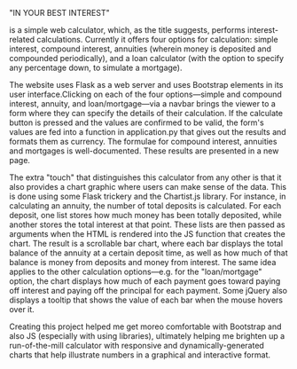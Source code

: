 "IN YOUR BEST INTEREST"

is a simple web calculator, which, as the title suggests, performs interest-related calculations.
Currently it offers four options for calculation: simple interest, compound interest, annuities
(wherein money is deposited and compounded periodically), and a loan calculator (with the option
to specify any percentage down, to simulate a mortgage).

The website uses Flask as a web server and uses Bootstrap elements in its user interface.Clicking
on each of the four options—simple and compound interest, annuity, and loan/mortgage—via a navbar
brings the viewer to a form where they can specify the details of their calculation. If the
calculate button is pressed and the values are confirmed to be valid, the form's values are fed
into a function in application.py that gives out the results and formats them as currency. The
formulae for compound interest, annuities and mortgages is well-documented. These results are
presented in a new page.

The extra "touch" that distinguishes this calculator from any other is that it also provides a
chart graphic where users can make sense of the data. This is done using some Flask trickery and
the Chartist.js library. For instance, in calculating an annuity, the number of total deposits is
calculated. For each deposit, one list stores how much money has been totally deposited, while
another stores the total interest at that point. These lists are then passed as arguments when
the HTML is rendered into the JS function that creates the chart. The result is a scrollable bar
chart, where each bar displays the total balance of the annuity at a certain deposit time, as well
as how much of that balance is money from deposits and money from interest. The same idea applies
to the other calculation options—e.g. for the "loan/mortgage" option, the chart displays how much
of each payment goes toward paying off interest and paying off the principal for each payment.
Some jQuery also displays a tooltip that shows the value of each bar when the mouse hovers over it.

Creating this project helped me get moreo comfortable with Bootstrap and also JS (especially with
using libraries), ultimately helping me brighten up a run-of-the-mill calculator with responsive
and dynamically-generated charts that help illustrate numbers in a graphical and interactive
format.